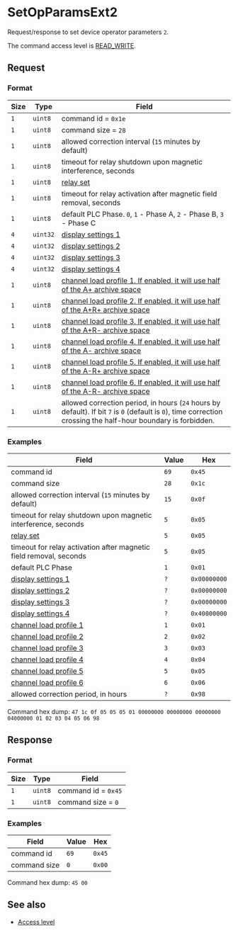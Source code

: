 # SetOpParamsExt2

Request/response to set device operator parameters `2`.

The command access level is [READ_WRITE](../basics.md#command-access-level).


## Request

### Format

| Size | Type     | Field                                                                                                                                                          |
| ---- | -------- | -------------------------------------------------------------------------------------------------------------------------------------------------------------- |
| `1`  | `uint8`  | command id = `0x1e`                                                                                                                                            |
| `1`  | `uint8`  | command size = `28`                                                                                                                                            |
| `1`  | `uint8`  | allowed correction interval (`15` minutes by default)                                                                                                          |
| `1`  | `uint8`  | timeout for relay shutdown upon magnetic interference, seconds                                                                                                 |
| `1`  | `uint8`  | [relay set](#relay-set)                                                                                                                                        |
| `1`  | `uint8`  | timeout for relay activation after magnetic field removal, seconds                                                                                             |
| `1`  | `uint8`  | default PLC Phase.  `0`, `1` - Phase A, `2` - Phase B, `3` - Phase C                                                                                           |
| `4`  | `uint32` | [display settings 1](./GetOpParams.md#display-settings-1)                                                                                                      |
| `4`  | `uint32` | [display settings 2](./GetOpParams.md#display-settings-2)                                                                                                      |
| `4`  | `uint32` | [display settings 3](./GetOpParams.md#display-settings-3)                                                                                                      |
| `4`  | `uint32` | [display settings 4](./GetOpParams.md#display-settings-4)                                                                                                      |
| `1`  | `uint8`  | [channel load profile 1. If enabled, it will use half of the A+ archive space](./GetOpParamsExt2.md#channel-load-profile)                                      |
| `1`  | `uint8`  | [channel load profile 2. If enabled, it will use half of the A+R+ archive space](./GetOpParamsExt2.md#channel-load-profile)                                    |
| `1`  | `uint8`  | [channel load profile 3. If enabled, it will use half of the A+R- archive space](./GetOpParamsExt2.md#channel-load-profile)                                    |
| `1`  | `uint8`  | [channel load profile 4. If enabled, it will use half of the A- archive space](./GetOpParamsExt2.md#channel-load-profile)                                      |
| `1`  | `uint8`  | [channel load profile 5. If enabled, it will use half of the A-R+ archive space](./GetOpParamsExt2.md#channel-load-profile)                                    |
| `1`  | `uint8`  | [channel load profile 6. If enabled, it will use half of the A-R- archive space](./GetOpParamsExt2.md#channel-load-profile)                                    |
| `1`  | `uint8`  | allowed correction period, in hours (`24` hours by default). If bit `7` is `0` (default is `0`), time correction crossing the half-hour boundary is forbidden. |


### Examples

| Field                                                               | Value | Hex          |
| ------------------------------------------------------------------- | ----- | ------------ |
| command id                                                          | `69`  | `0x45`       |
| command size                                                        | `28`  | `0x1c`       |
| allowed correction interval (`15` minutes by default)               | `15`  | `0x0f`       |
| timeout for relay shutdown upon magnetic interference, seconds      | `5`   | `0x05`       |
| [relay set](#relay-set)                                             | `5`   | `0x05`       |
| timeout for relay activation after magnetic field removal, seconds  | `5`   | `0x05`       |
| default PLC Phase                                                   | `1`   | `0x01`       |
| [display settings 1](./GetOpParams.md#display-settings-1)           | `?`   | `0x00000000` |
| [display settings 2](./GetOpParams.md#display-settings-2)           | `?`   | `0x00000000` |
| [display settings 3](./GetOpParams.md#display-settings-3)           | `?`   | `0x00000000` |
| [display settings 4](./GetOpParams.md#display-settings-4)           | `?`   | `0x40000000` |
| [channel load profile 1](./GetOpParamsExt2.md#channel-load-profile) | `1`   | `0x01`       |
| [channel load profile 2](./GetOpParamsExt2.md#channel-load-profile) | `2`   | `0x02`       |
| [channel load profile 3](./GetOpParamsExt2.md#channel-load-profile) | `3`   | `0x03`       |
| [channel load profile 4](./GetOpParamsExt2.md#channel-load-profile) | `4`   | `0x04`       |
| [channel load profile 5](./GetOpParamsExt2.md#channel-load-profile) | `5`   | `0x05`       |
| [channel load profile 6](./GetOpParamsExt2.md#channel-load-profile) | `6`   | `0x06`       |
| allowed correction period, in hours                                 | `?`   | `0x98`       |

Command hex dump: `47 1c 0f 05 05 05 01 00000000 00000000 00000000 04000000 01 02 03 04 05 06 98`


## Response

### Format

| Size | Type    | Field               |
| ---- | ------- | ------------------- |
| `1`  | `uint8` | command id = `0x45` |
| `1`  | `uint8` | command size = `0`  |

### Examples

| Field        | Value | Hex    |
| ------------ | ----- | ------ |
| command id   | `69`  | `0x45` |
| command size | `0`   | `0x00` |

Command hex dump: `45 00`


## See also

* [Access level](../basics.md#command-access-level)
